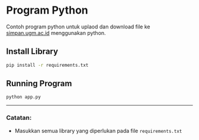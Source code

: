 # Program Python

Contoh program python untuk uplaod dan download file ke [simpan.ugm.ac.id](https://simpan.ugm.ac.id) menggunakan python.

## Install Library

```bash
pip install -r requirements.txt
```

## Running Program

```bash
python app.py
```

---

### Catatan:

- Masukkan semua library yang diperlukan pada file `requirements.txt`
